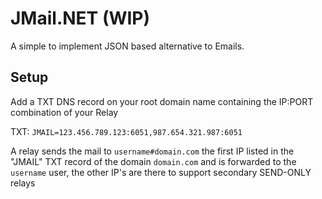 # JMail.NET (WIP)
A simple to implement JSON based alternative to Emails.

## Setup
Add a TXT DNS record on your root domain name containing the IP:PORT combination of your Relay

TXT: `JMAIL=123.456.789.123:6051,987.654.321.987:6051`

A relay sends the mail to `username#domain.com` the first IP listed in the "JMAIL" TXT record of the domain `domain.com` and is forwarded to the `username` user, the other IP's are there to support secondary SEND-ONLY relays
